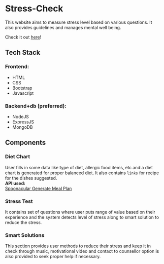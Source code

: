 # Stress-Check

This website aims to measure stress level based on various questions. It also provides guidelines and manages mental well being. 

Check it out [here](https://software2304.github.io/Stress-Test/)!

## Tech Stack
### Frontend:
* HTML 
* CSS
* Bootstrap
* Javascript

### Backend+db (preferred):
* NodeJS
* ExpressJS
* MongoDB


## Components

### Diet Chart
User fills in some data like type of diet, allergic food items, etc and a diet chart is generated for proper balanced diet. It also contains `links` for recipe for the dishes suggested.<br>
<b>API used:</b><br>
[Spoonacular Generate Meal Plan](https://spoonacular.com/food-api/docs#Generate-Meal-Plan) 

### Stress Test

It contains set of questions where user puts range of value based on their experience and the system detects level of stress along to smart solution to reduce the stress. 

### Smart Solutions 
This section provides user methods to reduce their stress and keep it in check through music, motivational video and contact to counsellor option is also provided to seek proper help if necessary. 


